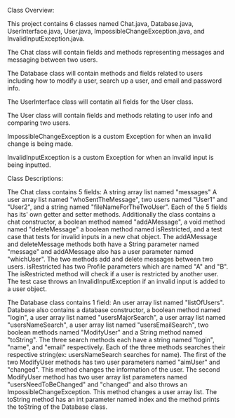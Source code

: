 Class Overview:

This project contains 6 classes named Chat.java, Database.java, UserInterface.java, User.java, 
ImpossibleChangeException.java, and InvalidInputException.java.

The Chat class will contain fields and methods representing messages and messaging between two users. 

The Database class will contain methods and fields related to users including how to modify a user, 
search up a user, and email and password info.

The UserInterface class will contatin all fields for the User class.

The User class will contain fields and methods relating to user info and comparing two users.

ImpossibleChangeException is a custom Exception for when an invalid change is being made.

InvalidInputException is a custom Exception for when an invalid input is being inputted.


Class Descriptions:

The Chat class contains 5 fields: A string array list named "messages" A user array list named "whoSentTheMessage", 
two users named "User1" and "User2", and a string named "fileNameForTheTwoUser". Each of the 5 fields has its' own 
getter and setter methods. Additionally the class contains a chat constructor, a boolean method named "addAMessage", 
a void method named "deleteMessage" a boolean method named isRestricted, and a test case that tests for invalid inputs 
in a new chat object. The addAMessage and deleteMessage methods both have a String parameter named "message" and addAMessage
also has a user parameter named "whichUser". The two methods add and delete messages between two users. isRestricted has 
two Profile parameters which are named "A" and "B". The isRestricted method will check if a user is restricted by 
another user. The test case throws an InvalidInputException if an invalid input is added to a user object.

The Database class contains 1 field: An user array list named "listOfUsers". Database also contains a database constructor, a
boolean method named "login", a user array list named "usersMajorSearch", a user array list named "usersNameSearch", 
a user array list named "usersEmailSearch", two boolean methods named "ModifyUser" and a String method named "toString".
The three search methods each have a string named "login", "name", and "email" respectively. Each of the three methods searches
their respective string(ex: usersNameSearch searches for name). The first of the two ModifyUser methods has two user parameters named 
"aimUser" and "changed". This method changes the information of the user. The second ModifyUser method has two user array list parameters
named "usersNeedToBeChanged" and "changed" and also throws an ImpossibleChangeException. This method changes a user array list. The
toString method has an int parameter named index and the method prints the toString of the Database class.
